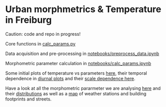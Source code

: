 # Urban morphmetrics & Temperature in Freiburg

Caution: code and repo in progress!

Core functions in [calc_params.py](notebooks/calc_params.py)

Data acquisition and pre-processing in [notebooks/preprocess_data.ipynb](notebooks/preprocess_data.ipynb)

Morphometric parameter calculation in [notebooks/calc_params.ipynb](notebooks/calc_params.ipynb)

Some initial plots of temperature vs parameters [here](https://lisawink.github.io/freiburg-myst/linregress-2d), their temporal dependence in [diurnal plots](https://lisawink.github.io/freiburg-myst/diurnal-plot) and their [scale dependence here](https://lisawink.github.io/freiburg-myst/scale-plot).

Have a look at all the morphometric pararmeter we are analysing [here](https://lisawink.github.io/freiburg-myst/paper) and their [distributions](https://lisawink.github.io/freiburg-myst/param-distribution) as well as a [map](https://lisawink.github.io/freiburg-myst/visualise-data) of weather stations and building footprints and streets.


